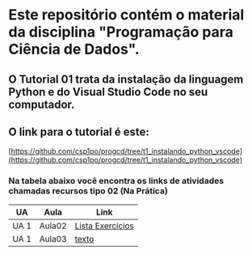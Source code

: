 # Este repositório contém o material da disciplina "Programação para Ciência de Dados".

## O Tutorial 01 trata da instalação da linguagem Python e do Visual Studio Code no seu computador.
## O link para o tutorial é este:
[https://github.com/csp1po/progcd/tree/t1_instalando_python_vscode](https://github.com/csp1po/progcd/tree/t1_instalando_python_vscode)

### Na tabela abaixo você encontra os links de atividades chamadas recursos tipo 02 (Na Prática)

UA   | Aula   | Link
---- | ------ | ------------ 
UA 1 | Aula02 | [Lista Exercícios](https://github.com/csp1po/progcd/tree/UA1_Aula02_Lista)
UA 1 | Aula03 | [texto](link)
